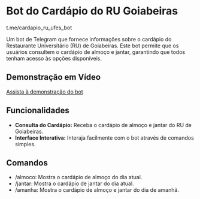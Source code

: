 # Bot do Cardápio do RU Goiabeiras

t.me/cardapio_ru_ufes_bot

Um bot de Telegram que fornece informações sobre o cardápio do Restaurante Universitário (RU) de Goiabeiras. Este bot permite que os usuários consultem o cardápio de almoço e jantar, garantindo que todos tenham acesso às opções disponíveis.

## Demonstração em Vídeo

[Assista à demonstração do bot](https://drive.google.com/file/d/1KpEN4jKDYO8t7fvqCJyvYvl0Dpt3E_Nw/view?usp=sharing)

## Funcionalidades

- **Consulta do Cardápio:** Receba o cardápio de almoço e jantar do RU de Goiabeiras.
- **Interface Interativa:** Interaja facilmente com o bot através de comandos simples.

## Comandos
 - /almoco: Mostra o cardápio de almoço do dia atual.
 - /jantar: Mostra o cardápio de jantar do dia atual.
 - /amanha: Mostra o cardápio de almoço e jantar do dia de amanhã.
